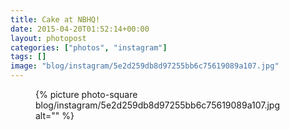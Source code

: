 ```yaml
---
title: Cake at NBHQ!
date: 2015-04-20T01:52:14+00:00
layout: photopost
categories: ["photos", "instagram"]
tags: []
image: "blog/instagram/5e2d259db8d97255bb6c75619089a107.jpg"
---
```


<figure class="photo photo--square">
  {% picture photo-square blog/instagram/5e2d259db8d97255bb6c75619089a107.jpg alt="" %}
</figure>


